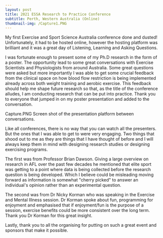 ```yaml
---
layout: post
title: 2021 ESSA Research to Practice Conference
subtitle: Perth, Western Australia (Online)
thumbnail-img: /Capture1.PNG
---
```


My first Exercise and Sport Science Australia conference done and dusted! Unfortunately, it had to be hosted online, however the hosting platform was brilliant and it was a great day of Listening, Learning and Asking Questions.

I was fortunate enough to present some of my Ph.D research in the form of a poster. The opportunity lead to some great conversations with Exercise Scientists and Physiologists from around Australia. Some great questions were asked but more importantly I was able to get some crucial feedback from the clinical space on how blood flow restriction is being implemented already across both weight training and aerobic exercise. This feedback should help me shape future research so that, as the title of the conference alludes, I am conducting research that can be put into practice. Thank you to everyone that jumped in on my poster presentation and added to the conversation. 

Capture.PNG
Screen shot of the presentation platform between conversations.

Like all conferences, there is no way that you can watch all the presenters. But the ones that I was able to get to were very engaging. Two things that shood out to me as they are things that I have thought of before and I will always keep them in mind with designing research studies or designing exercising programs. 

The first was from Professor Brian Dawson. Giving a large overview on research in AFL over the past few decades he mentioned that elite sport was getting to a point where data is being collected before the research question is being developed. Which I believe could be misleading moving forward as information is somewhat "cherry picked" to answer an individual's opinion rather than an experimental question.

The second was from Dr Nicky Korman who was speaking in the Exercise and Mental Illness session. Dr Korman spoke about fun, programming for enjoyment and emphasised that if enjoyment/fun is the purpose of a session, exercise benefits could be more consistent over the long term. Thank you Dr Korman for this great insight.
   
Lastly, thank you to all the organising for putting on such a great event and sponsors that make it possible.
